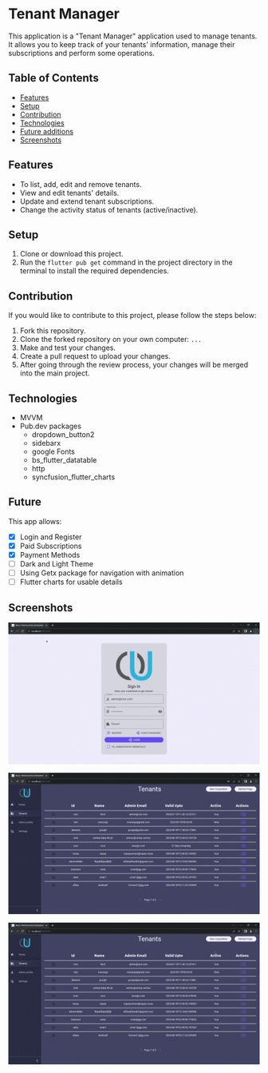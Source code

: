 # Tenant Manager

This application is a "Tenant Manager" application used to manage tenants. It allows you to keep track of your tenants' information, manage their subscriptions and perform some operations.

## Table of Contents

* [Features](#features)
* [Setup](#setup)
* [Contribution](#contribution)
* [Technologies](#technologies)
* [Future additions](#future)
* [Screenshots](#screenshots)



## Features

- To list, add, edit and remove tenants.
- View and edit tenants' details. 
- Update and extend tenant subscriptions. 
- Change the activity status of tenants (active/inactive).



## Setup
1. Clone or download this project.
2. Run the `flutter pub get` command in the project directory in the terminal to install the required dependencies.


## Contribution

If you would like to contribute to this project, please follow the steps below:

1. Fork this repository.
2. Clone the forked repository on your own computer: `...`
3. Make and test your changes.
4. Create a pull request to upload your changes.
5. After going through the review process, your changes will be merged into the main project.

## Technologies

- MVVM
- Pub.dev packages
    - dropdown_button2
    - sidebarx
    - google Fonts
    - bs_flutter_datatable
    - http
    - syncfusion_flutter_charts


## Future

This app allows:

- [x] Login and Register
- [x] Paid Subscriptions
- [x] Payment Methods
- [ ] Dark and Light Theme
- [ ] Using Getx package for navigation with animation
- [ ] Flutter charts for usable details

## Screenshots

![](assets/gifs/login.gif) 

![](assets/gifs/subscription.gif) 

![](assets/gifs/add_tenant.gif) 
